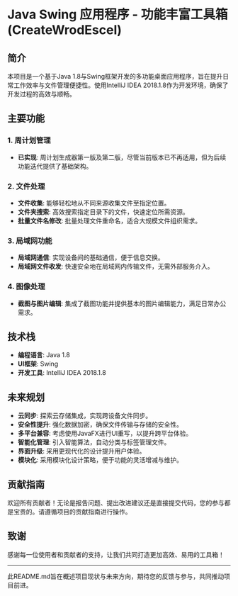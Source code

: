 # Java Swing 应用程序 - 功能丰富工具箱(CreateWrodEscel)

## 简介

本项目是一个基于Java 1.8与Swing框架开发的多功能桌面应用程序，旨在提升日常工作效率与文件管理便捷性。使用IntelliJ IDEA 2018.1.8作为开发环境，确保了开发过程的高效与顺畅。

## 主要功能

### 1. 周计划管理
- **已实现**: 周计划生成器第一版及第二版，尽管当前版本已不再适用，但为后续功能迭代提供了基础架构。

### 2. 文件处理
- **文件收集**: 能够轻松地从不同来源收集文件至指定位置。
- **文件夹搜索**: 高效搜索指定目录下的文件，快速定位所需资源。
- **批量文件名修改**: 批量处理文件重命名，适合大规模文件组织需求。

### 3. 局域网功能
- **局域网通信**: 实现设备间的基础通信，便于信息交换。
- **局域网文件收发**: 快速安全地在局域网内传输文件，无需外部服务介入。

### 4. 图像处理
- **截图与图片编辑**: 集成了截图功能并提供基本的图片编辑能力，满足日常办公需求。

## 技术栈
- **编程语言**: Java 1.8
- **UI框架**: Swing
- **开发工具**: IntelliJ IDEA 2018.1.8

## 未来规划
- **云同步**: 探索云存储集成，实现跨设备文件同步。
- **安全性提升**: 强化数据加密，确保文件传输与存储的安全性。
- **多平台兼容**: 考虑使用JavaFX进行UI重写，以提升跨平台体验。
- **智能化管理**: 引入智能算法，自动分类与标签管理文件。
- **界面升级**: 采用更现代化的设计提升用户体验。
- **模块化**: 采用模块化设计策略，便于功能的灵活增减与维护。

## 贡献指南
欢迎所有贡献者！无论是报告问题、提出改进建议还是直接提交代码，您的参与都是宝贵的。请遵循项目的贡献指南进行操作。

## 致谢
感谢每一位使用者和贡献者的支持，让我们共同打造更加高效、易用的工具箱！

---

此README.md旨在概述项目现状与未来方向，期待您的反馈与参与，共同推动项目前进。
